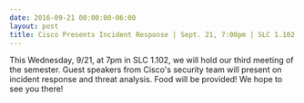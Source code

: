 ```yaml
---
date: 2016-09-21 00:00:00-06:00
layout: post
title: Cisco Presents Incident Response | Sept. 21, 7:00pm | SLC 1.102
---
```


<span class="contextualExtensionHighlight ms-font-color-themePrimary ms-border-color-themePrimary ident_23_113" tabindex="0">This Wednesday, 9/21, at 7pm in SLC 1.102, we will hold our third meeting of the semester.</span> Guest speakers from Cisco's security team will present on incident response and threat analysis. Food will be provided! We hope to see you there!
